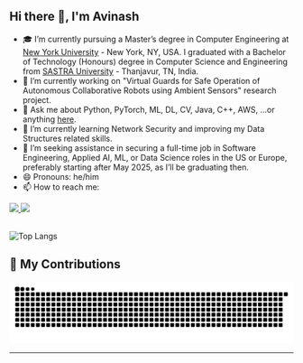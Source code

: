 ## Hi there 👋, I'm Avinash

- 🎓 I’m currently pursuing a Master’s degree in Computer Engineering at [New York University](https://www.nyu.edu) - New York, NY, USA. I graduated with a Bachelor of Technology (Honours) degree in Computer Science and Engineering from [SASTRA University](https://sastra.edu) - Thanjavur, TN, India.
- 🔭 I’m currently working on "Virtual Guards for Safe Operation of Autonomous Collaborative Robots using Ambient Sensors" research project.
- 💬 Ask me about Python, PyTorch, ML, DL, CV, Java, C++, AWS, ...or anything [here](https://github.com/AvinX12/AvinX12/issues).
- 🌱 I’m currently learning Network Security and improving my Data Structures related skills.
- 🤔 I’m seeking assistance in securing a full-time job in Software Engineering, Applied AI, ML, or Data Science roles in the US or Europe, preferably starting after May 2025, as I’ll be graduating then.
- 😄 Pronouns: he/him
- 📫 How to reach me:

<!--
**AvinX12/AvinX12** is a ✨ _special_ ✨ repository because its `README.md` (this file) appears on your GitHub profile.

Here are some ideas to get you started:

- 🔭 I’m currently working on ...
- 🌱 I’m currently learning ...
- 👯 I’m looking to collaborate on ...
- 🤔 I’m looking for help with ...
- 💬 Ask me about ...
- 📫 How to reach me: ...
- 😄 Pronouns: ...
- ⚡ Fun fact: ...
-->

<div align="left">
  <a href="durga.avinash.kodavalla@nyu.com">
    <img src="https://img.shields.io/badge/Gmail-333333?style=for-the-badge&logo=gmail&logoColor=red" />
  </a>
  <a href="https://www.linkedin.com/in/dakodavalla/" target="_blank">
    <img src="https://img.shields.io/badge/LinkedIn-0077B5?style=for-the-badge&logo=linkedin&logoColor=white" target="_blank" />
  </a>
</div>

<br>
  
![Top Langs](https://github-readme-stats.vercel.app/api/top-langs/?username=AvinX12&size_weight=0.5&count_weight=0.5&layout=compact)


## 🐍 My Contributions

<div align="center">
  <picture>
    <source media="(prefers-color-scheme: dark)" srcset="https://raw.githubusercontent.com/AvinX12/AvinX12/output/github-contribution-grid-snake-dark.svg" />
    <source media="(prefers-color-scheme: light)" srcset="https://raw.githubusercontent.com/AvinX12/AvinX12/output/github-contribution-grid-snake.svg" />
    <img alt="github-snake" src="https://raw.githubusercontent.com/AvinX12/AvinX12/output/github-contribution-grid-snake.svg" />
  </picture>
</div>

<hr>

